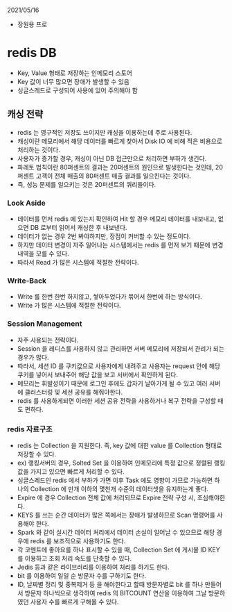 
2021/05/16

- 장원용 프로

# redis DB
- Key, Value 형태로 저장하는 인메모리 스토어
- Key 값이 너무 많으면 장애가 발생할 수 있음
- 싱글스레드로 구성되어 사용에 있어 주의해야 함

## 캐싱 전략
- redis 는 영구적인 저장도 쓰이지만 캐싱을 이용하는데 주로 사용된다.
- 캐싱이란 메모리에서 해당 데이터를 빠르게 찾아서 Disk IO 에 비해 적은 비용으로 처리하는 것이다.
- 사용자가 증가할 경우, 캐싱이 아닌 DB 접근만으로 처리하면 부하가 생긴다.
- 파레토 법칙이란 80퍼센트의 결과는 20퍼센트의 원인으로 발생한다는 것인데, 20퍼센트 고객이 전체 매출의 80퍼센트 매출 결과를 일으킨다는 것이다.
- 즉, 성능 문제를 일으키는 것은 20퍼센트의 쿼리들이다.

### Look Aside
- 데이터를 먼저 redis 에 있는지 확인하여 Hit 할 경우 메모리 데이터를 내보내고, 없으면 DB 로부터 읽어서 캐싱한 후 내보낸다.
- 데이터가 없는 경우 2번 봐야하지만, 장점이 커버할 수 있는 정도이다.
- 하지만 데이터 변경이 자주 일어나는 시스템에서는 redis 를 먼저 보기 때문에 변경내역을 모를 수 있다.
- 따라서 Read 가 많은 시스템에 적절한 전략이다.

### Write-Back
- Write 를 한번 한번 하지않고, 쌓아두었다가 묶어서 한번에 하는 방식이다.
- Write 가 많은 시스템에 적절한 전략이다.

### Session Management
- 자주 사용되는 전략이다.
- Session 을 레디스를 사용하지 않고 관리하면 서버 메모리에 저장되서 관리가 되는 경우가 많다.
- 따라서, 세션 ID 를 쿠키값으로 사용자에게 내려주고 사용자는 request 안에 해당 쿠키를 넣어서 보내주어 해당 값을 보고 서버에서 확인하게 된다.
- 메모리는 휘발성이기 때문에 로그인 후에도 갑자기 날아가게 될 수 있고 여러 서버에 클러스터링 및 세션 공유를 해줘야한다.
- redis 를 사용하게되면 이러한 세션 공유 전략을 사용하거나 복구 전략을 구성할 때도 편하다.

### redis 자료구조
- redis 는 Collection 을 지원한다. 즉, key 값에 대한 value 를 Collection 형태로 저장할 수 있다.
- ex) 랭킹서버의 경우, Solted Set 을 이용하여 인메모리에 특정 값으로 정렬된 랭킹값을 가지고 있으면 빠르게 처리할 수 있다.
- 싱글스레드인 redis 에서 부하가 가면 이후 Task 에도 영향이 가므로 가능하면 하나의 Collection 에 만개 이하의 몇천개 수준의 데이터셋을 유지하는게 좋다.
- Expire 에 경우 Collection 전체 값에 처리되므로 Expire 전략 구성 시, 조심해야한다.
- KEYS 를 쓰는 순간 데이터가 많은 쪽에서는 장애가 발생하므로 Scan 명령어를 사용해야 한다.
- Spark 와 같이 실시간 데이터 처리에서 데이터 손실이 일어날 수 있으므로 해당 경우에 redis 를 보조적으로 사용하기도 한다.
- 각 코멘트에 좋아요를 하나 표시할 수 있을 때, Collection Set 에 게시물 ID KEY 를 이용하고 조회 처리 속도를 단축할 수 있다.
- Jedis 등과 같은 라이브러리를 이용하여 처리를 하기도 한다.
- bit 를 이용하여 일일 순 방문자 수를 구하기도 한다.
- ID, 날짜별 정리 및 중복제거 등 을 해야한다고 할때 방문자별로 bit 를 하나 만들어서 방문자 하나씩으로 생각하여 redis 의 BITCOUNT 연산을 이용하여 그날 방문하였던 사용자 수를 빠르게 구해올 수 있다.